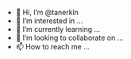 - 👋 Hi, I’m @tanerkln
- 👀 I’m interested in ...
- 🌱 I’m currently learning ...
- 💞️ I’m looking to collaborate on ...
- 📫 How to reach me ...

<!---
tanerkln/tanerkln is a ✨ special ✨ repository because its `README.md` (this file) appears on your GitHub profile.
You can click the Preview link to take a look at your changes.
--->

